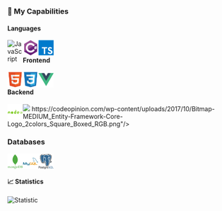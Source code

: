 ### 🏅 My Capabilities
#### Languages
<img align="left" alt="JavaScript" width="35px" src="https://github.com/abranhe/programming-languages-logos/blob/master/src/javascript/javascript_128x128.png" />
<img align="left" alt="CSharp" width="35px" src="https://github.com/devicons/devicon/blob/master/icons/csharp/csharp-original.svg" />
<img align="left" alt="TypeScript" width="35px" src="https://github.com/devicons/devicon/blob/master/icons/typescript/typescript-original.svg" />


<br />

#### Frontend
<img align="left" alt="HTML5" width="35px" src="https://github.com/devicons/devicon/blob/master/icons/html5/html5-original.svg" />
<img align="left" alt="CSS3" width="35px" src="https://github.com/devicons/devicon/blob/master/icons/css3/css3-original.svg" />
<img align="left" alt="Vue" width="35px" src="https://github.com/devicons/devicon/blob/master/icons/vuejs/vuejs-original.svg" />

<br />

#### Backend
<img align="left" alt="Node.js" width="35px" src="https://github.com/devicons/devicon/blob/master/icons/nodejs/nodejs-plain-wordmark.svg" />
<img align="let= alt="ASP.net" width="35px" src="https://e7.pngegg.com/pngimages/534/663/png-clipart-net-framework-software-framework-c-microsoft-asp-net-microsoft-blue-angle.png" />
https://codeopinion.com/wp-content/uploads/2017/10/Bitmap-MEDIUM_Entity-Framework-Core-Logo_2colors_Square_Boxed_RGB.png"/>
<br />

### Databases
<img align="left" alt="MongoDB" width="35px" src="https://github.com/devicons/devicon/blob/master/icons/mongodb/mongodb-plain-wordmark.svg" />
<img align="left" alt="MySQL" width="35px" src="https://github.com/devicons/devicon/blob/master/icons/mysql/mysql-original-wordmark.svg" />
<img align="left" alt="PostgreSQL" width="35px" src="https://github.com/devicons/devicon/blob/master/icons/postgresql/postgresql-original-wordmark.svg" />

<br />
<br />

#### 📈 Statistics
<img alt="Statistic" src="https://github-readme-stats.vercel.app/api?username=Letsion&show_icons=true&theme=radical" />

